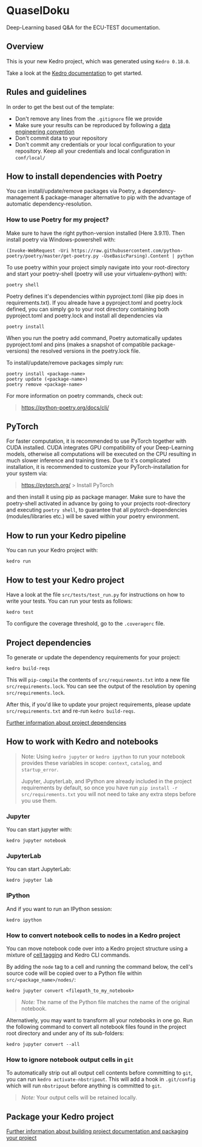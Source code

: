 # QuaselDoku

Deep-Learning based Q&A for the ECU-TEST documentation.

## Overview

This is your new Kedro project, which was generated using `Kedro 0.18.0`.

Take a look at the [Kedro documentation](https://kedro.readthedocs.io) to get started.

## Rules and guidelines

In order to get the best out of the template:

* Don't remove any lines from the `.gitignore` file we provide
* Make sure your results can be reproduced by following a [data engineering convention](https://kedro.readthedocs.io/en/stable/faq/faq.html#what-is-data-engineering-convention)
* Don't commit data to your repository
* Don't commit any credentials or your local configuration to your repository. Keep all your credentials and local configuration in `conf/local/`

## How to install dependencies with Poetry

You can install/update/remove packages via Poetry, a dependency-management & package-manager alternative to pip with the advantage of automatic dependency-resolution. 

### How to use Poetry for my project?

Make sure to have the right python-version installed (Here 3.9.11). 
Then install poetry via Windows-powershell with: 

```
(Invoke-WebRequest -Uri https://raw.githubusercontent.com/python-poetry/poetry/master/get-poetry.py -UseBasicParsing).Content | python 
```

To use poetry within your project simply navigate into your root-directory and start your poetry-shell (poetry will use your virtualenv-python) with:

```
poetry shell
```

Poetry defines it's dependencies within pyproject.toml (like pip does in requirements.txt). If you alreade have a pyproject.toml and poetry.lock defined, you can simply go to your root directory containing both pyproject.toml and poetry.lock and install all dependencies via

```
poetry install
```

When you run the poetry add command, Poetry automatically updates pyproject.toml and pins (makes a snapshot of compatible package-versions) the resolved versions in the poetry.lock file.

To install/update/remove packages simply run:

```
poetry install <package-name>
poetry update (<package-name>)
poetry remove <package-name>
```

For more information on poetry commands, check out:
> https://python-poetry.org/docs/cli/

## PyTorch

For faster computation, it is recommended to use PyTorch together with CUDA installed. CUDA integrates GPU compatibility of your Deep-Learning models, otherwise all computations will be executed on the CPU resulting in much slower inference and training times. Due to it's complicated installation, it is recommended to customize your PyTorch-installation for your system via:

> https://pytorch.org/ > Install PyTorch

and then install it using pip as package manager. Make sure to have the poetry-shell activated in advance by going to your projects root-directory and executing <code>poetry shell</code>, to guarantee that all pytorch-dependencies (modules/libraries etc.) will be saved within your poetry environment.





## How to run your Kedro pipeline

You can run your Kedro project with:

```
kedro run
```

## How to test your Kedro project

Have a look at the file `src/tests/test_run.py` for instructions on how to write your tests. You can run your tests as follows:

```
kedro test
```

To configure the coverage threshold, go to the `.coveragerc` file.

## Project dependencies

To generate or update the dependency requirements for your project:

```
kedro build-reqs
```

This will `pip-compile` the contents of `src/requirements.txt` into a new file `src/requirements.lock`. You can see the output of the resolution by opening `src/requirements.lock`.

After this, if you'd like to update your project requirements, please update `src/requirements.txt` and re-run `kedro build-reqs`.

[Further information about project dependencies](https://kedro.readthedocs.io/en/stable/kedro_project_setup/dependencies.html#project-specific-dependencies)

## How to work with Kedro and notebooks

> Note: Using `kedro jupyter` or `kedro ipython` to run your notebook provides these variables in scope: `context`, `catalog`, and `startup_error`.
>
> Jupyter, JupyterLab, and IPython are already included in the project requirements by default, so once you have run `pip install -r src/requirements.txt` you will not need to take any extra steps before you use them.

### Jupyter
You can start jupyter with:

```
kedro jupyter notebook
```

### JupyterLab
You can start JupyterLab:

```
kedro jupyter lab
```

### IPython
And if you want to run an IPython session:

```
kedro ipython
```

### How to convert notebook cells to nodes in a Kedro project
You can move notebook code over into a Kedro project structure using a mixture of [cell tagging](https://jupyter-notebook.readthedocs.io/en/stable/changelog.html#release-5-0-0) and Kedro CLI commands.

By adding the `node` tag to a cell and running the command below, the cell's source code will be copied over to a Python file within `src/<package_name>/nodes/`:

```
kedro jupyter convert <filepath_to_my_notebook>
```
> *Note:* The name of the Python file matches the name of the original notebook.

Alternatively, you may want to transform all your notebooks in one go. Run the following command to convert all notebook files found in the project root directory and under any of its sub-folders:

```
kedro jupyter convert --all
```

### How to ignore notebook output cells in `git`
To automatically strip out all output cell contents before committing to `git`, you can run `kedro activate-nbstripout`. This will add a hook in `.git/config` which will run `nbstripout` before anything is committed to `git`.

> *Note:* Your output cells will be retained locally.

## Package your Kedro project

[Further information about building project documentation and packaging your project](https://kedro.readthedocs.io/en/stable/tutorial/package_a_project.html)

